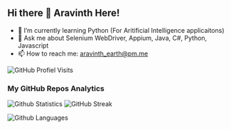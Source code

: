 ## Hi there 👋 Aravinth Here! 

- 🌱 I’m currently learning Python (For Aritificial Intelligence applicaitons)
- 💬 Ask me about Selenium WebDriver, Appium, Java, C#, Python, Javascript
- 📫 How to reach me: <aravinth_earth@pm.me>

![GitHub Profiel Visits](https://estruyf-github.azurewebsites.net/api/VisitorHit?user=Aravinth-Earth&repo=Aravinth-Earth)

### My GitHub Repos Analytics

![Github Statistics](https://github-readme-stats.vercel.app/api/?username=Aravinth-Earth&theme=onedark&count_private=true&show_icons=true)
![GitHub Streak](https://github-readme-streak-stats.herokuapp.com?user=Aravinth-Earth&theme=dark&hide_border=true&date_format=j%20M%5B%20Y%5D)

![Github Languages](https://github-readme-stats.vercel.app/api/top-langs/?username=Aravinth-Earth&theme=onedark&langs_count=10&count_private=true)


